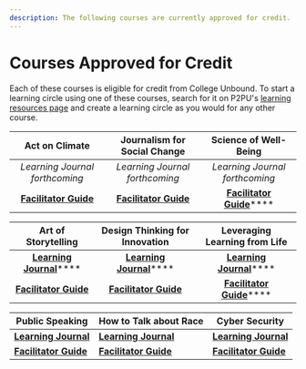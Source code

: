 ```yaml
---
description: The following courses are currently approved for credit.
---
```


# Courses Approved for Credit

Each of these courses is eligible for credit from College Unbound. To start a learning circle using one of these courses, search for it on P2PU's [learning resources page](https://p2pu.org/learning-resources) and create a learning circle as you would for any other course.



|                                                     Act on Climate                                                     |                                              Journalism for Social Change                                             |                                                           Science of Well-Being                                                           |
| :--------------------------------------------------------------------------------------------------------------------: | :-------------------------------------------------------------------------------------------------------------------: | :---------------------------------------------------------------------------------------------------------------------------------------: |
|                                             _Learning Journal forthcoming_                                             |                                             _Learning Journal forthcoming_                                            |                                                       _Learning Journal forthcoming_                                                      |
| ****[**Facilitator Guide**](https://docs.google.com/document/d/1nVZFzUTnPqClcz5NqiJqmPZC79qhG3XXg-e7pn0N\_-Y/edit)**** | ****[**Facilitator Guide**](https://docs.google.com/document/d/13dF7O2Y-WMj9cH0QiT60PqDikPWA5wDa96vla2iDIh4/edit)**** | [**Facilitator Guide**](https://docs.google.com/document/d/1LLjtVv8bda5Lp5VINjrJd4DLKLyBREiJRBiDs\_nXuzg/edit#heading=h.c6klikgukw8h)**** |

|                                                         Art of Storytelling                                                        |                                                    Design Thinking for Innovation                                                   |                                                  Leveraging Learning from Life                                                 |
| :--------------------------------------------------------------------------------------------------------------------------------: | :---------------------------------------------------------------------------------------------------------------------------------: | :----------------------------------------------------------------------------------------------------------------------------: |
|    [**Learning Journal**](https://docs.google.com/document/d/1oE9Bf047T1PMfXGGpDylEj44G7vkByj8YhgkQULK-z8/edit?usp=sharing)****    |    [**Learning Journal**](https://docs.google.com/document/d/1LioHgfOC8IuNg\_7JgyOPzHPvw2-I9xYAahXb7yV2-W4/edit?usp=sharing)****    | [**Learning Journal**](https://docs.google.com/document/d/15D6dmGGE1vc\_X0mLLmGB3Gnf3vs9yXa2IOUJ7\_3xzGU/edit?usp=sharing)**** |
| ****[**Facilitator Guide**](https://docs.google.com/document/d/10SOAK7Ix6OgjT8fcIlWInew\_phDn-RlGEUaKfZvqF9o/edit?usp=sharing)**** | ****[**Facilitator Guide**](https://docs.google.com/document/d/16M7IlB83-isEZLq\_Gu1BXwgCMSWylT9Y7PFirgO\_1H8/edit?usp=sharing)**** |  [**Facilitator Guide**](https://docs.google.com/document/d/13KvnnifqmT7pUNR4hekJd0fPyc7nEkUWBILQdkoxfG0/edit?usp=sharing)**** |

| Public Speaking                                                                                                   | How to Talk about Race                                                                                       | Cyber Security                                                                                                            |
| ----------------------------------------------------------------------------------------------------------------- | ------------------------------------------------------------------------------------------------------------ | ------------------------------------------------------------------------------------------------------------------------- |
| [**Learning Journal**](https://docs.google.com/document/d/1UGBtpmgN1eN9t\_VSDjsL6fwIOVuC3spVtIE5C-oBYfI/edit)     | [**Learning Journal**](https://docs.google.com/document/d/1bab9ZBgPzXZ6oG-797ha9SRpE-tP9H1qgrqrh3NDL88/edit) | [**Learning Journal**](https://docs.google.com/document/d/17WK9r2OZkePF6V0vCKbYd7cuHX6vyJLAWflPbi\_ic7Y/edit)             |
| [**Facilitator Guide**](https://docs.google.com/document/u/1/d/1Ee9qFinK6khLnabnZF7riY6sS39FHjn67bSP4PmVtHw/edit) | [**Facilitator Guide**](https://docs.google.com/document/d/1tiv1Y4ScGm4mVnJh4tUjCSzvCr44jaaI9\_fn5y36Hvk/)   | [**Facilitator Guide**](https://docs.google.com/document/d/1V0ouIfg7XvGZ2arI5WCRi24QUcLzcpofV7d8rclYWlY/edit?usp=sharing) |
